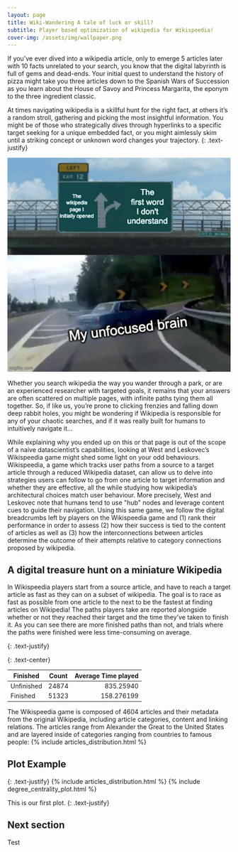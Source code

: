 ```yaml
---
layout: page
title: Wiki-Wandering A tale of luck or skill?
subtitle: Player based optimization of wikipedia for Wikispeedia!
cover-img: /assets/img/wallpaper.png
---
```


If you’ve ever dived into a wikipedia article, only to emerge 5 articles later with 10 facts unrelated to your search, you know that the digital labyrinth is full of gems and dead-ends. Your initial quest to understand the history of pizza might take you three articles down to the Spanish Wars of Succession as you learn about the House of Savoy and Princess Margarita, the eponym to the three ingredient classic. 

At times navigating wikipedia is a skillful hunt for the right fact, at others it’s a random stroll, gathering and picking the most insightful information. You might be of those who strategically dives through hyperlinks to a specific target seeking for a unique embedded fact, or you might aimlessly skim until a striking concept or unknown word changes your trajectory.
{: .text-justify}

<p align="center">
<img src="assets/img/meme.png" alt="No"/>
</p>

Whether you search wikipedia the way you wander through a park, or are an experienced researcher with targeted goals, it remains that your answers are often scattered on multiple pages, with infinite paths tying them all together. So, if like us, you’re prone to clicking frenzies and falling down deep rabbit holes, you might be wondering if Wikipedia is responsible for any of your chaotic searches, and if it was really built for humans to intuitively navigate it…

While explaining why you ended up on this or that page is out of the scope of a naive datascientist’s capabilities, looking at West and Leskovec’s Wikispeedia game might shed some light on your odd behaviours. Wikispeedia, a game which tracks user paths from a source to a target article through a reduced Wikipedia dataset, can allow us to delve into strategies users can follow to go from one article to target information and whether they are effective, all the while studying how wikipedia’s architectural choices match user behaviour. More precisely, West and Leskovec note that humans tend to use "hub" nodes and leverage content cues to guide their navigation. Using this same game, we follow the digital breadcrumbs left by players on the Wikispeedia game and (1) rank their performance in order to assess (2) how their success is tied to the content of articles as well as (3) how the interconnections between articles determine the outcome of their attempts relative to category connections proposed by wikipedia.

## A digital treasure hunt on a miniature Wikipedia

In Wikispeedia players start from a source article, and have to reach a target article as fast as they can on a subset of wikipedia. The goal is to race as fast as possible from one article to the next to be the fastest at finding articles on Wikipedia! The paths players take are reported alongside whether or not they reached their target and the time they’ve taken to finish it. As you can see there are more finished paths than not, and trials where the paths were finished were less time-consuming on average.

{: .text-justify}

{: .text-center}
  
| Finished        | Count           | Average Time played  |
| ------------- |:-------------:| -----:|
| Unfinished      | 24874 | 835.25940 |
| Finished     | 51323      |   158.276199 |

      



The Wikispeedia game is composed of 4604 articles and their metadata from the original Wikipedia, including article categories, content and linking relations. The articles range from Alexander the Great to the United States and are layered inside of categories ranging from countries to famous people:
{% include articles_distribution.html %}


## Plot Example

{: .text-justify} 
{% include articles_distribution.html %}
{% include degree_centrality_plot.html %}

This is our first plot.
{: .text-justify}

## Next section

Test
